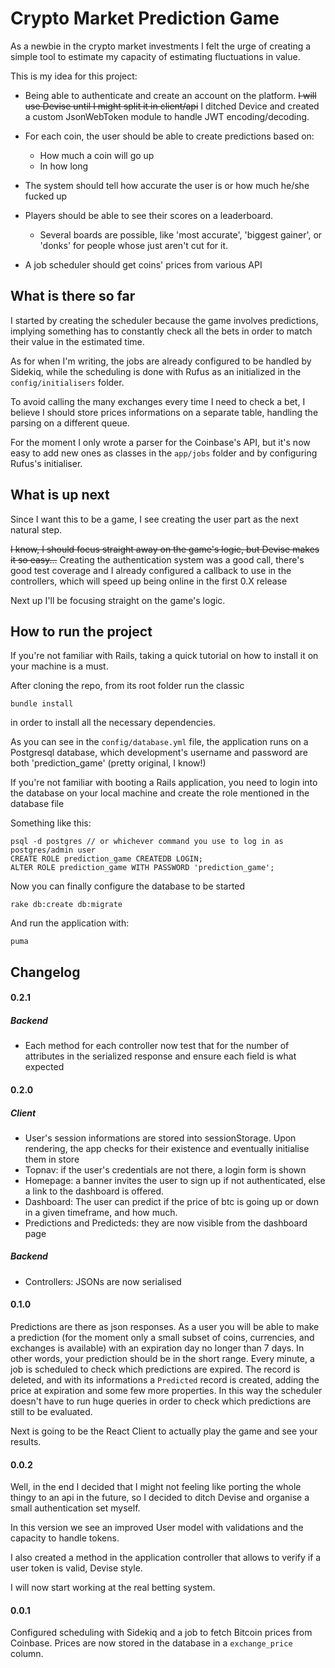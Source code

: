 # Crypto Market Prediction Game

As a newbie in the crypto market investments I felt the urge of creating a simple tool to estimate my capacity of estimating fluctuations in value.

This is my idea for this project:

* Being able to authenticate and create an account on the platform. ~~I will use Devise until I might split it in client/api~~ I ditched Device and created a custom JsonWebToken module to handle JWT encoding/decoding.

* For each coin, the user should be able to create predictions based on: 
    * How much a coin will go up
    * In how long

* The system should tell how accurate the user is or how much he/she fucked up

* Players should be able to see their scores on a leaderboard.
    * Several boards are possible, like 'most accurate', 'biggest gainer', or 'donks' for people whose just aren't cut for it.

* A job scheduler should get coins' prices from various API

## What is there so far

I started by creating the scheduler because the game involves predictions, implying something has to constantly check all the bets in order to match their value in the estimated time. 

As for when I'm writing, the jobs are already configured to be handled by Sidekiq, while the scheduling is done with Rufus as an initialized in the `config/initialisers` folder.

To avoid calling the many exchanges every time I need to check a bet, I believe I should store prices informations on a separate table, handling the parsing on a different queue.

For the moment I only wrote a parser for the Coinbase's API, but it's now easy to add new ones as classes in the `app/jobs` folder and by configuring Rufus's initialiser.

## What is up next

Since I want this to be a game, I see creating the user part as the next natural step.

~~I know, I should focus straight away on the game's logic, but Devise makes it so easy...~~
Creating the authentication system was a good call, there's good test coverage and I already configured a callback to use in the controllers, which will speed up being online in the first 0.X release


Next up I'll be focusing straight on the game's logic.

## How to run the project

If you're not familiar with Rails, taking a quick tutorial on how to install it on your machine is a must.

After cloning the repo, from its root folder run the classic

`bundle install`

in order to install all the necessary dependencies.

As you can see in the `config/database.yml` file, the application runs on a Postgresql database, which development's username and password are both 'prediction_game' (pretty original, I know!)

If you're not familiar with booting a Rails application, you need to login into the database on your local machine and create the role mentioned in the database file

Something like this:

```
psql -d postgres // or whichever command you use to log in as postgres/admin user
CREATE ROLE prediction_game CREATEDB LOGIN;
ALTER ROLE prediction_game WITH PASSWORD 'prediction_game';
```

Now you can finally configure the database to be started

`rake db:create db:migrate`

And run the application with:

`puma`

## Changelog
#### 0.2.1
##### Backend
- Each method for each controller now test that for the number of attributes in the serialized response and ensure each field is what expected

#### 0.2.0
##### Client
- User's session informations are stored into sessionStorage. Upon rendering, the app checks for their existence and eventually initialise them in store
- Topnav: if the user's credentials are not there, a login form is shown
- Homepage: a banner invites the user to sign up if not authenticated, else a link to the dashboard is offered.
- Dashboard: The user can predict if the price of btc is going up or down in a given timeframe, and how much.
- Predictions and Predicteds: they are now visible from the dashboard page

##### Backend
- Controllers: JSONs are now serialised

#### 0.1.0
Predictions are there as json responses. As a user you will be able to make a prediction (for the moment only a small subset of coins, currencies, and exchanges is available) with an expiration day no longer than 7 days. In other words, your prediction should be in the short range.
Every minute, a job is scheduled to check which predictions are expired. The record is deleted, and with its informations a `Predicted` record is created, adding the price at expiration and some few more properties.
In this way the scheduler doesn't have to run huge queries in order to check which predictions are still to be evaluated.

Next is going to be the React Client to actually play the game and see your results.
 
#### 0.0.2
Well, in the end I decided that I might not feeling like porting the whole thingy to an api in the future, so I decided to ditch Devise and organise a small authentication set myself.

In this version we see an improved User model with validations and the capacity to handle tokens.

I also created a method in the application controller that allows to verify if a user token is valid, Devise style.

I will now start working at the real betting system.

#### 0.0.1
Configured scheduling with Sidekiq and a job to fetch Bitcoin prices from Coinbase.
Prices are now stored in the database in a `exchange_price` column.
  